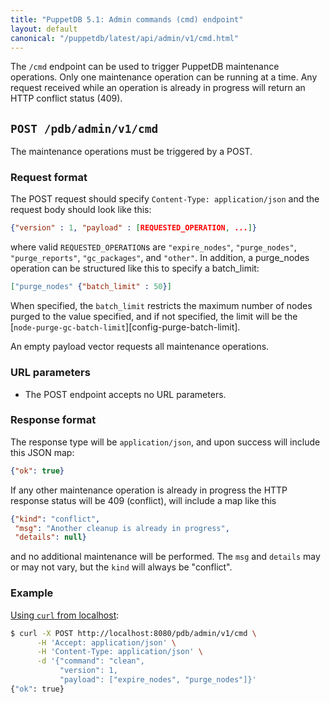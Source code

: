 ```yaml
---
title: "PuppetDB 5.1: Admin commands (cmd) endpoint"
layout: default
canonical: "/puppetdb/latest/api/admin/v1/cmd.html"
---
```


[curl]: ../../query/curl.html#using-curl-from-localhost-non-sslhttp
[config-purge-limit]: ../../../configure.markdown#node-purge-gc-batch-limit


The `/cmd` endpoint can be used to trigger PuppetDB maintenance
operations.  Only one maintenance operation can be running at a time.
Any request received while an operation is already in progress will
return an HTTP conflict status (409).

## `POST /pdb/admin/v1/cmd`

The maintenance operations must be triggered by a POST.

### Request format

The POST request should specify `Content-Type: application/json` and
the request body should look like this:

  ``` json
  {"version" : 1, "payload" : [REQUESTED_OPERATION, ...]}
  ```

where valid `REQUESTED_OPERATION`s are `"expire_nodes"`,
`"purge_nodes"`, `"purge_reports"`, `"gc_packages"`, and `"other"`.
In addition, a purge_nodes operation can be structured like this to
specify a batch_limit:

  ``` json
  ["purge_nodes" {"batch_limit" : 50}]
  ```

When specified, the `batch_limit` restricts the maximum number of
nodes purged to the value specified, and if not specified, the limit
will be the [`node-purge-gc-batch-limit`][config-purge-batch-limit].

An empty payload vector requests all maintenance operations.

### URL parameters

* The POST endpoint accepts no URL parameters.

### Response format

The response type will be `application/json`, and upon success will
include this JSON map:

  ``` json
  {"ok": true}
  ```

If any other maintenance operation is already in progress the HTTP
response status will be 409 (conflict), will include a map like this

  ``` json
  {"kind": "conflict",
   "msg": "Another cleanup is already in progress",
   "details": null}
  ```

and no additional maintenance will be performed.  The `msg` and
`details` may or may not vary, but the `kind` will always be
"conflict".

### Example

[Using `curl` from localhost][curl]:

  ``` sh
  $ curl -X POST http://localhost:8080/pdb/admin/v1/cmd \
        -H 'Accept: application/json' \
        -H 'Content-Type: application/json' \
        -d '{"command": "clean",
             "version": 1,
             "payload": ["expire_nodes", "purge_nodes"]}'
  {"ok": true}
  ```
